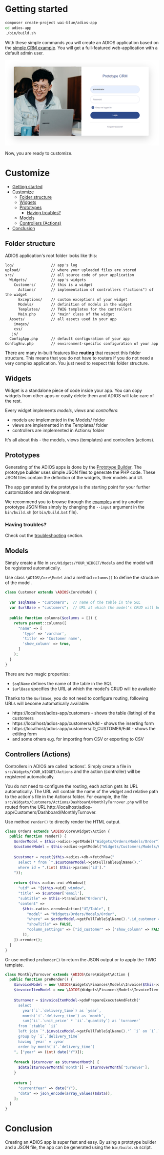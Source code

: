 # Getting started

```sh
composer create-project wai-blue/adios-app
cd adios-app
./bin/build.sh
```

With these simple commands you will create an ADIOS application based on the [simple CRM example](Prototype/examples/10-simple-crm). You will get a full-featured web-application with a default admin user.

<img src="Assets/images/login.png?raw=true">

Now, you are ready to customize.

# Customize

- [Getting started](#getting-started)
- [Customize](#customize)
  - [Folder structure](#folder-structure)
  - [Widgets](#widgets)
  - [Prototypes](#prototypes)
    - [Having troubles?](#having-troubles)
  - [Models](#models)
  - [Controllers (Actions)](#controllers-actions)
- [Conclusion](#conclusion)

## Folder structure

ADIOS application's root folder looks like this:

```
log/                 // app's log
upload/              // where your uploaded files are stored
src/                 // all source code of your application
  Widgets/           // app's widgets
    Customers/       // this is a widget
      Actions/       // implementation of controllers ("actions") of the widget
      Exceptions/    // custom exceptions of your widget
      Models/        // definition of models in the widget
      Templates/     // TWIG templates for the controllers
      Main.php       // "main" class of the widget
  Assets/            // all assets used in your app
    images/
    css/
   js/
  ConfigApp.php      // default configuration of your app
ConfigEnv.php        // environment-specific configuration of your app
```  

There are many in-built features like **routing** that respect this folder structure. This means that you do not have to routers if you do not need a very complex application. You just need to respect this folder structure.

## Widgets

Widget is a standalone piece of code inside your app. You can copy widgets from other apps or easily delete them and ADIOS will take care of the rest.

Every widget implements *models*, *views* and *controllers*:

  * models are implemented in the Models/ folder
  * views are implemented in the Templates/ folder
  * controllers are implemented in Actions/ folder

It's all about this - the models, views (templates) and controllers (actions).

## Prototypes

Generating of the ADIOS apps is done by the [Prototype Builder](Prototype/user-guide.md). The prototype builder uses simple JSON files to generate the PHP code. These JSON files contain the definition of the widgets, their models and UI.

The app generated by the prototype is the starting point for your further customization and development.

We recommend you to browse through the [examples](Prototype/examples) and try another prototype JSON files simply by changing the ```--input``` argument in the ```bin/build.sh``` (or ```bin/build.bat``` file).

### Having troubles?

Check out the [troubleshooting](Prototype/troubleshooting.md) section.

## Models

Simply create a file in ```src/Widgets/YOUR_WIDGET/Models``` and the model will be registered automatically.

Use class ```\ADIOS\Core\Model``` and a method ```columns()``` to define the structure of the model.

```php
class Customer extends \ADIOS\Core\Model {

  var $sqlName = "customers";  // name of the table in the SQL
  var $urlBase = "customers";  // URL at which the model's CRUD will be available

  public function columns($columns = []) {
    return parent::columns([
      "name" => [
        'type' => 'varchar',
        'title' => 'Customer name',
        'show_column' => true,
      ]
    );
  }
}
```

There are two magic properties:

  * ```$sqlName``` defines the name of the table in the SQL
  * ```$urlBase``` specifies the URL at which the model's CRUD will be available

Thanks to the ```$urlBase```, you do not need to configure routing, following URLs will become automatically available:

  * https://localhost/adios-app/customers - shows the table (listing) of the customers
  * https://localhost/adios-app/customers/Add - shows the inserting form
  * https://localhost/adios-app/customers/ID_CUSTOMER/Edit - shows the editing form
  * and some others e.g. for importing from CSV or exporting to CSV

## Controllers (Actions)

Controllers in ADIOS are called 'actions'. Simply create a file in ```src/Widgets/YOUR_WIDGET/Actions``` and the action (controller) will be registered automatically.

You do not need to configure the routing, each action gets its URL automatically. The URL will contain the name of the widget and relative path to the action's file in the Actions/ folder. For example, the file ```src/Widgets/Customers/Actions/Dashboard/MonthlyTurnover.php``` will be routed from the URL http://localhost/adios-app/Customers/Dashboard/MonthlyTurnover.

Use method ```render()``` to directly render the HTML output.

```php
class Orders extends \ADIOS\Core\Widget\Action {
  public function render() {
    $orderModel = $this->adios->getModel("Widgets/Orders/Models/Order");
    $customerModel = $this->adios->getModel("Widgets/Customers/Models/Customer");

    $customer = reset($this->adios->db->fetchRaw("
      select * from `".$customerModel->getFullTableSqlName()."`
      where id = ".(int) $this->params['id']."
    "));
    
    return $this->adios->ui->Window([
      "uid" => "{$this->uid}_window",
      "title" => $customer['email'],
      "subtitle" => $this->translate("Orders"),
      "content" => 
        $this->adios->renderAction("UI/Table", [
          "model" => "Widgets/Orders/Models/Order",
          "where" => $orderModel->getFullTableSqlName().".id_customer = ".(int) $this->params['id'],
          "showTitle" => FALSE,
          "column_settings" => ["id_customer" => ["show_column" => FALSE]],
        ]),
    ])->render();
  }
}
```

Or use method ```preRender()``` to return the JSON output or to apply the TWIG template.

```php
class MonthlyTurnover extends \ADIOS\Core\Widget\Action {
  public function preRender() {
    $invoiceModel = new \ADIOS\Widgets\Finances\Models\Invoice($this->adios);
    $invoiceItemModel = new \ADIOS\Widgets\Finances\Models\InvoiceItem($this->adios);

    $turnover = $invoiceItemModel->pdoPrepareExecuteAndFetch("
      select
        year(`i`.`delivery_time`) as `year`,
        month(`i`.`delivery_time`) as `month`,
        sum(`ii`.`unit_price` * `ii`.`quantity`) as `turnover`
      from `:table` `ii`
      left join `".$invoiceModel->getFullTableSqlName()."` `i` on `i`.`id` = `ii`.`id_invoice`
      group by `i`.`delivery_time`
      having `year` = :year
      order by month(`i`.`delivery_time`)
    ", ["year" => (int) date("Y")]);

    foreach ($turnover as $turnoverMonth) {
      $data[$turnoverMonth['month']] = $turnoverMonth['turnover'];
    }

    return [
      "currentYear" => date("Y"),
      "data" => json_encode(array_values($data)),
    ];
  }
}
```

# Conclusion

Creating an ADIOS app is super fast and easy. By using a prototype builder and a JSON file, the app can be generated using the ```bin/build.sh``` script.
